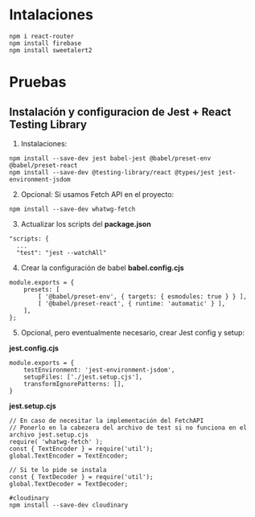 # Intalaciones
```
npm i react-router
npm install firebase
npm install sweetalert2
```

# Pruebas
## Instalación y configuracion de Jest + React Testing Library

1. Instalaciones:
```
npm install --save-dev jest babel-jest @babel/preset-env @babel/preset-react 
npm install --save-dev @testing-library/react @types/jest jest-environment-jsdom
```

2. Opcional: Si usamos Fetch API en el proyecto:
```
npm install --save-dev whatwg-fetch
```

3. Actualizar los scripts del __package.json__
```
"scripts: {
  ...
  "test": "jest --watchAll"
```

4. Crear la configuración de babel __babel.config.cjs__
```
module.exports = {
    presets: [
        [ '@babel/preset-env', { targets: { esmodules: true } } ],
        [ '@babel/preset-react', { runtime: 'automatic' } ],
    ],
};
```

5. Opcional, pero eventualmente necesario, crear Jest config y setup:

__jest.config.cjs__
```
module.exports = {
    testEnvironment: 'jest-environment-jsdom',
    setupFiles: ['./jest.setup.cjs'],
    transformIgnorePatterns: [],
}
```

__jest.setup.cjs__
```
// En caso de necesitar la implementación del FetchAPI
// Ponerlo en la cabezera del archivo de test si no funciona en el archivo jest.setup.cjs
require( 'whatwg-fetch' );
const { TextEncoder } = require('util');
global.TextEncoder = TextEncoder;

// Si te lo pide se instala
const { TextDecoder } = require('util');
global.TextDecoder = TextDecoder;

#cloudinary
npm install --save-dev cloudinary